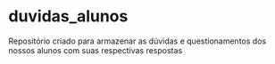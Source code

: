 # duvidas_alunos
Repositório criado para armazenar as dúvidas e questionamentos dos nossos alunos com suas respectivas respostas
